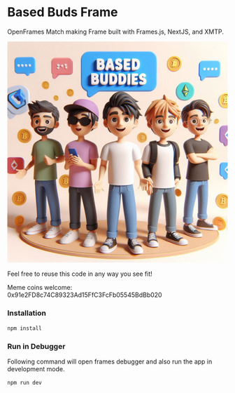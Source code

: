 # Based Buds Frame

OpenFrames Match making Frame built with Frames.js, NextJS, and XMTP.

![Screenshot](https://github.com/sonicsmith/based-buds/blob/main/public/images/main.jpg)

Feel free to reuse this code in any way you see fit!

Meme coins welcome: 0x91e2FD8c74C89323Ad15FfC3FcFb05545BdBb020

### Installation

```sh
npm install
```

### Run in Debugger

Following command will open frames debugger and also run the app in development mode.

```sh
npm run dev
```
